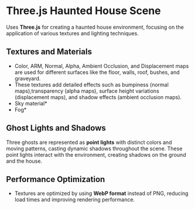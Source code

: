 # Three.js Haunted House Scene

Uses **Three.js** for creating a haunted house environment, focusing on the application of various textures and lighting techniques.

## Textures and Materials

- Color, ARM, Normal, Alpha, Ambient Occlusion, and Displacement maps are used for different surfaces like the floor, walls, roof, bushes, and graveyard.
- These textures add detailed effects such as bumpiness (normal maps),transparency (alpha maps), surface height variations (displacement maps), and shadow effects (ambient occlusion maps).
- Sky material*
- Fog*

## Ghost Lights and Shadows
Three ghosts are represented as **point lights** with distinct colors and moving patterns, casting dynamic shadows throughout the scene. These point lights interact with the environment, creating shadows on the ground and the house.

## Performance Optimization
- Textures are optimized by using **WebP format** instead of PNG, reducing load times and improving rendering performance.

